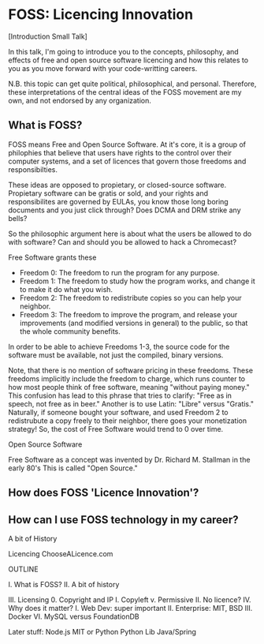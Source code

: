 # FOSS: Licencing Innovation

[Introduction Small Talk]

In this talk, I'm going to introduce you to the concepts, philosophy, and
effects of free and open source software licencing and how this relates to you
as you move forward with your code-writting careers.

N.B. this topic can get quite political, philosophical, and personal. Therefore,
these interpretations of the central ideas of the FOSS movement are my own, and
not endorsed by any organization.

## What is FOSS?

FOSS means Free and Open Source Software. At it's core, it is a group of
philophies that believe that users have rights to the control over their
computer systems, and a set of licences that govern those freedoms and
responsibilties.

These ideas are opposed to propietary, or closed-source
software. Propietary software can be gratis or sold, and your rights and
responsibilites are governed by EULAs, you know those long boring documents and
you just click through? Does DCMA and DRM strike any bells?

So the philosophic argument here is about what the users be allowed to do with
software? Can and should you be allowed to hack a Chromecast? 

Free Software grants these

* Freedom 0: The freedom to run the program for any purpose.
* Freedom 1: The freedom to study how the program works, and change it to make it
do what you wish.
* Freedom 2: The freedom to redistribute copies so you can help your neighbor.
* Freedom 3: The freedom to improve the program, and release your improvements
(and modified versions in general) to the public, so that the whole community
benefits.

In order to be able to achieve Freedoms 1-3, the source code for the software
must be available, not just the compiled, binary versions.

Note, that there is no mention of software pricing in these freedoms. These
freedoms implicitly include the freedom to charge, which runs counter to how
most people think of free software, meaning "without paying money."
This confusion has lead to this phrase that tries to clarify: "Free as in
speech, not free as in beer." Another is to use Latin: "Libre" versus "Gratis."
Naturally, if someone bought your software, and used Freedom 2 to redistrubute a
copy freely to their neighbor, there goes your monetization strategy!
So, the cost of Free Software would trend to 0 over time.

Open Source Software 

Free Software as a concept was invented by Dr. Richard M. Stallman in the early
80's
This is called "Open Source."




## How does FOSS 'Licence Innovation'?

## How can I use FOSS technology in my career?
A bit of History

Licencing
ChooseALicence.com

OUTLINE

I. What is FOSS?
        II. A bit of history

III. Licensing
        0. Copyright and IP
        I. Copyleft v. Permissive
        II. No licence?
IV. Why does it matter?
        I. Web Dev: super important
        II. Enterprise: MIT, BSD
        III. Docker
        VI. MySQL versus FoundationDB

Later stuff:
        Node.js MIT
        or
        Python Python Lib
        Java/Spring
